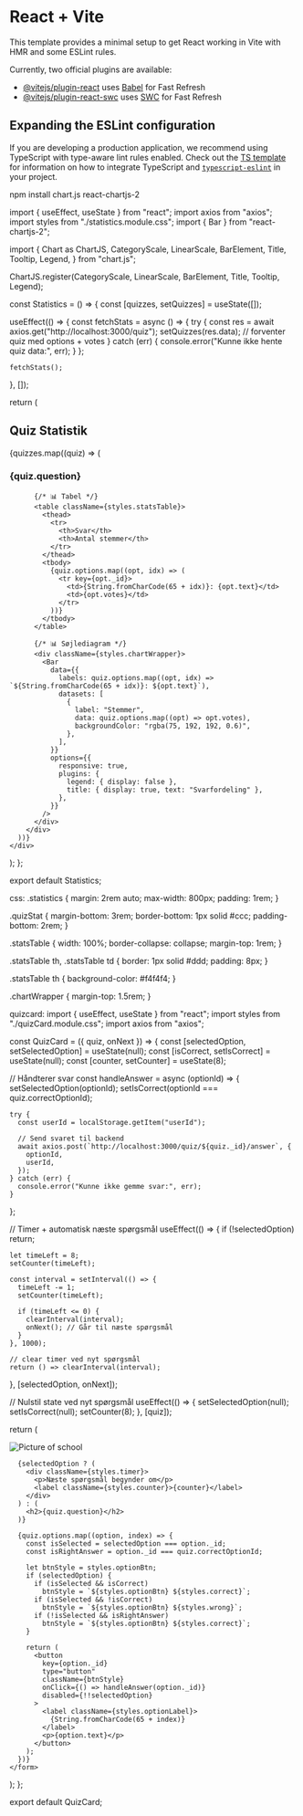 # React + Vite

This template provides a minimal setup to get React working in Vite with HMR and some ESLint rules.

Currently, two official plugins are available:

- [@vitejs/plugin-react](https://github.com/vitejs/vite-plugin-react/blob/main/packages/plugin-react) uses [Babel](https://babeljs.io/) for Fast Refresh
- [@vitejs/plugin-react-swc](https://github.com/vitejs/vite-plugin-react/blob/main/packages/plugin-react-swc) uses [SWC](https://swc.rs/) for Fast Refresh

## Expanding the ESLint configuration

If you are developing a production application, we recommend using TypeScript with type-aware lint rules enabled. Check out the [TS template](https://github.com/vitejs/vite/tree/main/packages/create-vite/template-react-ts) for information on how to integrate TypeScript and [`typescript-eslint`](https://typescript-eslint.io) in your project.

npm install chart.js react-chartjs-2

import { useEffect, useState } from "react";
import axios from "axios";
import styles from "./statistics.module.css";
import { Bar } from "react-chartjs-2";

import {
  Chart as ChartJS,
  CategoryScale,
  LinearScale,
  BarElement,
  Title,
  Tooltip,
  Legend,
} from "chart.js";

ChartJS.register(CategoryScale, LinearScale, BarElement, Title, Tooltip, Legend);

const Statistics = () => {
  const [quizzes, setQuizzes] = useState([]);

  useEffect(() => {
    const fetchStats = async () => {
      try {
        const res = await axios.get("http://localhost:3000/quiz");
        setQuizzes(res.data); // forventer quiz med options + votes
      } catch (err) {
        console.error("Kunne ikke hente quiz data:", err);
      }
    };

    fetchStats();
  }, []);

  return (
    <div className={styles.statistics}>
      <h2>Quiz Statistik</h2>
      {quizzes.map((quiz) => (
        <div key={quiz._id} className={styles.quizStat}>
          <h3>{quiz.question}</h3>

          {/* 📊 Tabel */}
          <table className={styles.statsTable}>
            <thead>
              <tr>
                <th>Svar</th>
                <th>Antal stemmer</th>
              </tr>
            </thead>
            <tbody>
              {quiz.options.map((opt, idx) => (
                <tr key={opt._id}>
                  <td>{String.fromCharCode(65 + idx)}: {opt.text}</td>
                  <td>{opt.votes}</td>
                </tr>
              ))}
            </tbody>
          </table>

          {/* 📊 Søjlediagram */}
          <div className={styles.chartWrapper}>
            <Bar
              data={{
                labels: quiz.options.map((opt, idx) => `${String.fromCharCode(65 + idx)}: ${opt.text}`),
                datasets: [
                  {
                    label: "Stemmer",
                    data: quiz.options.map((opt) => opt.votes),
                    backgroundColor: "rgba(75, 192, 192, 0.6)",
                  },
                ],
              }}
              options={{
                responsive: true,
                plugins: {
                  legend: { display: false },
                  title: { display: true, text: "Svarfordeling" },
                },
              }}
            />
          </div>
        </div>
      ))}
    </div>
  );
};

export default Statistics;

css:
.statistics {
  margin: 2rem auto;
  max-width: 800px;
  padding: 1rem;
}

.quizStat {
  margin-bottom: 3rem;
  border-bottom: 1px solid #ccc;
  padding-bottom: 2rem;
}

.statsTable {
  width: 100%;
  border-collapse: collapse;
  margin-top: 1rem;
}

.statsTable th,
.statsTable td {
  border: 1px solid #ddd;
  padding: 8px;
}

.statsTable th {
  background-color: #f4f4f4;
}

.chartWrapper {
  margin-top: 1.5rem;
}

quizcard:
import { useEffect, useState } from "react";
import styles from "./quizCard.module.css";
import axios from "axios";

const QuizCard = ({ quiz, onNext }) => {
  const [selectedOption, setSelectedOption] = useState(null);
  const [isCorrect, setIsCorrect] = useState(null);
  const [counter, setCounter] = useState(8);

  // Håndterer svar
  const handleAnswer = async (optionId) => {
    setSelectedOption(optionId);
    setIsCorrect(optionId === quiz.correctOptionId);

    try {
      const userId = localStorage.getItem("userId");

      // Send svaret til backend
      await axios.post(`http://localhost:3000/quiz/${quiz._id}/answer`, {
        optionId,
        userId,
      });
    } catch (err) {
      console.error("Kunne ikke gemme svar:", err);
    }
  };

  // Timer + automatisk næste spørgsmål
  useEffect(() => {
    if (!selectedOption) return;

    let timeLeft = 8;
    setCounter(timeLeft);

    const interval = setInterval(() => {
      timeLeft -= 1;
      setCounter(timeLeft);

      if (timeLeft <= 0) {
        clearInterval(interval);
        onNext(); // Går til næste spørgsmål
      }
    }, 1000);

    // clear timer ved nyt spørgsmål
    return () => clearInterval(interval);
  }, [selectedOption, onNext]);

  // Nulstil state ved nyt spørgsmål
  useEffect(() => {
    setSelectedOption(null);
    setIsCorrect(null);
    setCounter(8);
  }, [quiz]);

  return (
    <form className={styles.QuizForm}>
      <img src="/quiz.jpg" alt="Picture of school" />

      {selectedOption ? (
        <div className={styles.timer}>
          <p>Næste spørgsmål begynder om</p>
          <label className={styles.counter}>{counter}</label>
        </div>
      ) : (
        <h2>{quiz.question}</h2>
      )}

      {quiz.options.map((option, index) => {
        const isSelected = selectedOption === option._id;
        const isRightAnswer = option._id === quiz.correctOptionId;

        let btnStyle = styles.optionBtn;
        if (selectedOption) {
          if (isSelected && isCorrect)
            btnStyle = `${styles.optionBtn} ${styles.correct}`;
          if (isSelected && !isCorrect)
            btnStyle = `${styles.optionBtn} ${styles.wrong}`;
          if (!isSelected && isRightAnswer)
            btnStyle = `${styles.optionBtn} ${styles.correct}`;
        }

        return (
          <button
            key={option._id}
            type="button"
            className={btnStyle}
            onClick={() => handleAnswer(option._id)}
            disabled={!!selectedOption}
          >
            <label className={styles.optionLabel}>
              {String.fromCharCode(65 + index)}
            </label>
            <p>{option.text}</p>
          </button>
        );
      })}
    </form>
  );
};

export default QuizCard;
